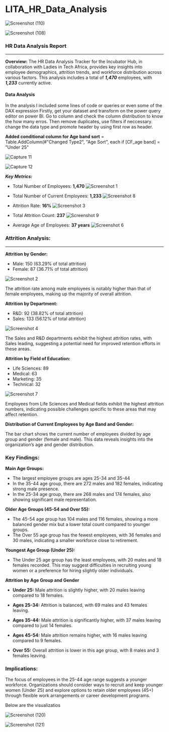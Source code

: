 # LITA_HR_Data_Analysis

![Screenshot (110)](https://github.com/user-attachments/assets/3516cf18-c558-4245-b978-ab4d2458fa70)

![Screenshot (108)](https://github.com/user-attachments/assets/dcc3b94f-6288-4c32-b8aa-f7b78d11f444)


### HR Data Analysis Report
-----
**Overview:** The HR Data Analysis Tracker for the Incubator Hub, in collaboration with Ladies in Tech Africa, provides key insights into employee demographics, attrition trends, and workforce distribution across various factors. This analysis includes a total of _**1,470**_ employees, with _**1,233**_ currently active.


#### Data Analysis
In the analysis I included some lines of code or queries or even some of the DAX expression Firstly, get your dataset and transform on the power query editor on power BI. Go to column and check the column distribution to know the how many erros. Then remove duplicates, use filters if neccessary. change the data type and promote header by using first row as header.

**Added conditional column for Age band sort**
= Table.AddColumn(#"Changed Type2", "Age Sort", each if [CF_age band] = "Under 25" 

![Capture 11](https://github.com/user-attachments/assets/44055f80-3376-4ddf-9b0f-45f1aa1fe3d4)


![Capture 12](https://github.com/user-attachments/assets/63603570-2190-4f34-a99d-31dc1ff8d1fb)


_**Key Metrics:**_
- Total Number of Employees: **1,470** ![Screenshot 1](https://github.com/user-attachments/assets/d5186ff6-7f04-4e88-805d-555f71d16c9d)

- Total Number of Current Employees: **1,233** ![Screenshot 8](https://github.com/user-attachments/assets/8583f38c-41da-4f4a-805d-5581ce08b761)

- Attrition Rate: **16%** ![Screenshot 3](https://github.com/user-attachments/assets/49e59b1d-5cbf-4317-a7ec-7e6b997068b3)


- Total Attrition Count: **237** ![Screenshot 9](https://github.com/user-attachments/assets/24d0ef22-8454-4d74-aea5-186b9c9ad61a)

- Average Age of Employees: **37 years** ![Screenshot 6](https://github.com/user-attachments/assets/c416bac1-209c-4700-b524-e08954054dea)


### Attrition Analysis:
----
**Attrition by Gender:**
- Male: 150 (63.29% of total attrition) 
- Female: 87 (36.71% of total attrition)
  
![Screenshot 2](https://github.com/user-attachments/assets/78d5e7e5-0303-4858-b60f-4c0b5433131d)

The attrition rate among male employees is notably higher than that of female employees, making up the majority of overall attrition.

**Attrition by Department:**
- R&D: 92 (38.82% of total attrition)
- Sales: 133 (56.12% of total attrition)
  
![Screenshot 4](https://github.com/user-attachments/assets/bb924bf5-8635-48c5-b87c-69085bbdc6b4)

The Sales and R&D departments exhibit the highest attrition rates, with Sales leading, suggesting a potential need for improved retention efforts in these areas.

**Attrition by Field of Education:**
- Life Sciences: 89
- Medical: 63
- Marketing: 35
- Technical: 32
  
![Screenshot 7](https://github.com/user-attachments/assets/800324f0-7ad3-4d0f-8585-b58f8b78b5b2)

Employees from Life Sciences and Medical fields exhibit the highest attrition numbers, indicating possible challenges specific to these areas that may affect retention.

**Distribution of Current Employees by Age Band and Gender:**

The bar chart shows the current number of employees divided by age group and gender (female and male). This data reveals insights into the organization’s age and gender distribution.

### Key Findings:

**Main Age Groups:**
- The largest employee groups are ages  25-34 and 35-44
- In the 35-44 age group, there are 272 males and 182 females, indicating strong male presence.
- In the 25-34 age group, there are 268 males and 174 females, also showing significant male representation.

**Older Age Groups (45-54 and Over 55):**
- The 45-54 age group has 104 males and 116 females, showing a more balanced gender mix but a lower total count compared to younger groups.
- The Over 55 age group has the fewest employees, with 36 females and 30 males, indicating a smaller workforce close to retirement.

**Youngest Age Group (Under 25):**
- The Under 25 age group has the least employees, with 20 males and 18 females recorded. This may suggest difficulties in recruiting young women or a preference for hiring slightly older individuals.
  
**Attrition by Age Group and Gender**

- **Under 25:** Male attrition is slightly higher, with 20 males leaving compared to 18 females.
  
- **Ages 25-34:** Attrition is balanced, with 69 males and 43 females leaving.

- **Ages 35-44:** Male attrition is significantly higher, with 37 males leaving compared to just 14 females.

- **Ages 45-54:** Male attrition remains higher, with 16 males leaving compared to 9 females.

- **Over 55:** Overall attrition is lower in this age group, with 8 males and 3 females leaving.

### Implications:
The focus of employees in the 25-44 age range suggests a younger workforce. Organizations should consider ways to recruit and keep younger women (Under 25) and explore options to retain older employees (45+) through flexible work arrangements or career development programs.

Below are the visualizatios

![Screenshot (120)](https://github.com/user-attachments/assets/1cf28cc1-3d2d-436d-ab6b-7b2215bc6a90)




![Screenshot (121)](https://github.com/user-attachments/assets/4ed7bbf4-db9f-49f4-b592-5949c7db0ce9)











